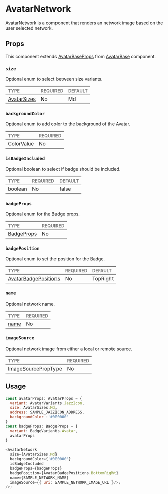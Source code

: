 # AvatarNetwork

AvatarNetwork is a component that renders an network image based on the user selected network.

## Props

This component extends [AvatarBaseProps](../../foundation/AvatarBase/AvatarBase.types.ts) from [AvatarBase](../../foundation/AvatarBase/AvatarBase.tsx) component.

### `size`

Optional enum to select between size variants.

| <span style="color:gray;font-size:14px">TYPE</span> | <span style="color:gray;font-size:14px">REQUIRED</span> | <span style="color:gray;font-size:14px">DEFAULT</span> |
| :-------------------------------------------------- | :------------------------------------------------------ | :----------------------------------------------------- |
| [AvatarSizes](../../Avatar.types.ts)          | No                                                     | Md                                                     |

### `backgroundColor`

Optional enum to add color to the background of the Avatar.

| <span style="color:gray;font-size:14px">TYPE</span> | <span style="color:gray;font-size:14px">REQUIRED</span> |
| :-------------------------------------------------- | :------------------------------------------------------ |
| ColorValue                                              | No                                                     |

### `isBadgeIncluded`

Optional boolean to select if badge should be included.

| <span style="color:gray;font-size:14px">TYPE</span> | <span style="color:gray;font-size:14px">REQUIRED</span> | <span style="color:gray;font-size:14px">DEFAULT</span> |
| :-------------------------------------------------- | :------------------------------------------------------ | :----------------------------------------------------- |
| boolean                   | No                                                     | false                                                     |

### `badgeProps`

Optional enum for the Badge props.

| <span style="color:gray;font-size:14px">TYPE</span> | <span style="color:gray;font-size:14px">REQUIRED</span> |
| :-------------------------------------------------- | :------------------------------------------------------ |
| [BadgeProps](../../../../../../Badges/Badge/Badge.types.ts)                                      | No                                                     |

### `badgePosition`

Optional enum to set the position for the Badge.

| <span style="color:gray;font-size:14px">TYPE</span> | <span style="color:gray;font-size:14px">REQUIRED</span> | <span style="color:gray;font-size:14px">DEFAULT</span> |
| :-------------------------------------------------- | :------------------------------------------------------ | :----------------------------------------------------- |
| [AvatarBadgePositions](../../Avatar.types.ts)          | No                                                     | TopRight                                        |

### `name`

Optional network name.

| <span style="color:gray;font-size:14px">TYPE</span> | <span style="color:gray;font-size:14px">REQUIRED</span> |
| :-------------------------------------------------- | :------------------------------------------------------ |
| [name](./AvatarNetwork.types.ts#L11)                | No                                                      |

### `imageSource`

Optional network image from either a local or remote source.

| <span style="color:gray;font-size:14px">TYPE</span>                   | <span style="color:gray;font-size:14px">REQUIRED</span> |
| :-------------------------------------------------------------------- | :------------------------------------------------------ |
| [ImageSourcePropType](https://reactnative.dev/docs/image#imagesource) | No                                                      |

## Usage

```javascript
const avatarProps: AvatarProps = {
  variant: AvatarVariants.JazzIcon,
  size: AvatarSizes.Md,
  address: SAMPLE_JAZZICON_ADDRESS,
  backgroundColor :'#000000'
}
const badgeProps: BadgeProps = {
  variant: BadgeVariants.Avatar,
  avatarProps
}

<AvatarNetwork 
  size={AvatarSizes.Md}
  backgroundColor={'#000000'}
  isBadgeIncluded
  badgeProps={badgeProps}
  badgePosition={AvatarBadgePositions.BottomRight}
  name={SAMPLE_NETWORK_NAME}
  imageSource={{ uri: SAMPLE_NETWORK_IMAGE_URL }/>;
/>;
```
